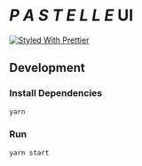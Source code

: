 # _P A S T E L L E_ UI

[![Styled With Prettier](https://img.shields.io/badge/code_style-prettier-ff69b4.svg)](https://prettier.io/)

## Development

### Install Dependencies

```bash
yarn
```

### Run

```bash
yarn start
```
